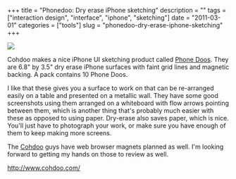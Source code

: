 +++
title = "Phonedoo: Dry erase iPhone sketching"
description = ""
tags = ["interaction design", "interface", "iphone", "sketching"]
date = "2011-03-01"
categories = ["tools"]
slug = "phonedoo-dry-erase-iphone-sketching"
+++


<div class="tool-screenshot mb1"><a href="http://www.cohdoo.com/"><img id="bluga-thumbnail-2833" class="bluga-thumbnail custom" src="/media/bluga/
wt52325efa68798_custom.jpg"/></a></div><p>Cohdoo makes a nice iPhone UI sketching product called <a href="http://www.cohdoo.com/">Phone Doos</a>. They are 6.8&quot; by 3.5&quot; dry erase iPhone surfaces with faint grid lines and magnetic backing. A pack contains 10 Phone Doos.</p>

<p>I like that these gives you a surface to work on that can be re-arranged easily on a table and presented on a metallic wall. They have some good screenshots using them arranged on a whiteboard with flow arrows pointing between them, which is another thing that's probably much easier with these as opposed to using paper. Dry-erase also saves paper, which is nice. You'll just have to photograph your work, or make sure you have enough of them to keep making more screens.</p>

<p>The <a href="http://www.cohdoo.com/">Cohdoo</a> guys have web browser magnets planned as well. I'm looking forward to getting my hands on those to review as well.</p>

  
<p><a href="http://www.cohdoo.com/">http://www.cohdoo.com/</a></p>
      
